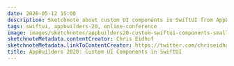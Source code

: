 ```yaml
---
date: 2020-05-12 15:00
description: Sketchnote about custom UI components in SwiftUI from AppBuilders 2020 (online conference)
tags: swiftui, appbuilders-20, online-conference
image: images/sketchnotes/appbuilders20-custom-swiftui-components-small.jpg
sketchnoteMetadata.contentCreator: Chris Eidhof
sketchnoteMetadata.linkToContentCreator: https://twitter.com/chriseidhof
title: AppBuilders 2020: Custom UI Components in SwiftUI
---
```


